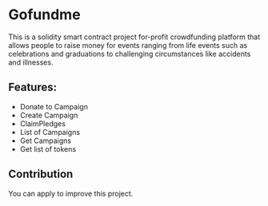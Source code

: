 # Gofundme
 This is a solidity smart contract project for-profit crowdfunding platform that allows people to raise money for events ranging from life events such as celebrations and graduations to challenging circumstances like accidents and illnesses.
 
 ## **Features:**
 
- Donate to Campaign
- Create Campaign
- ClaimPledges
- List of Campaigns
- Get Campaigns
- Get list of tokens

## Contribution
You can apply to improve this project.
